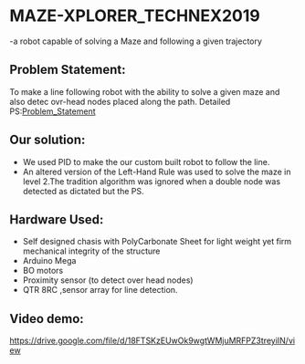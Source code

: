 # MAZE-XPLORER_TECHNEX2019
-a robot capable of solving a Maze and following a given trajectory

## Problem Statement:
To make a line following robot with the ability to solve a given maze and also detec ovr-head nodes placed along the path.
Detailed PS:[Problem_Statement](https://github.com/lok-i/MAZE-XPLORER_TECHNEX2019/blob/master/Robonex_Maze-Xplorer.pdf)


## Our solution:
* We used PID to make the our custom built robot to follow the line.
* An altered version of the Left-Hand Rule was used to solve the maze in level 2.The tradition algorithm was ignored when a      double node was detected as dictated but the PS.

## Hardware Used:

* Self designed chasis with PolyCarbonate Sheet for light weight yet firm mechanical integrity of the structure
* Arduino Mega
* BO motors
* Proximity sensor (to detect over head nodes)
*  QTR 8RC ,sensor array for line detection.

## Video demo:
https://drive.google.com/file/d/18FTSKzEUwOk9wgtWMjuMRFPZ3treyiIN/view
